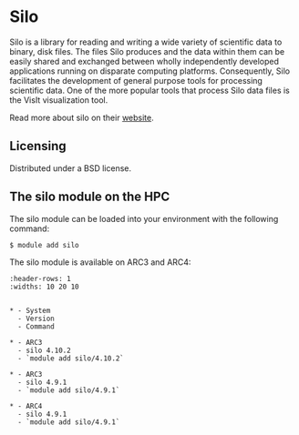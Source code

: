# Silo

Silo is a library for reading and writing a wide variety of scientific data to binary, disk files. The files Silo produces and the data within them can be easily shared and exchanged between wholly independently developed applications running on disparate computing platforms. Consequently, Silo facilitates the development of general purpose tools for processing scientific data. One of the more popular tools that process Silo data files is the VisIt visualization tool.

Read more about silo on their [website](https://wci.llnl.gov/simulation/computer-codes/silo/).



## Licensing 

Distributed under a BSD license.



## The silo module on the HPC

The silo module can be loaded into your environment with the following command:

```bash
$ module add silo
```

The silo module is available on ARC3 and ARC4:

```{list-table}
:header-rows: 1
:widths: 10 20 10


* - System
  - Version
  - Command

* - ARC3
  - silo 4.10.2
  - `module add silo/4.10.2`

* - ARC3
  - silo 4.9.1
  - `module add silo/4.9.1`

* - ARC4
  - silo 4.9.1
  - `module add silo/4.9.1`

```
